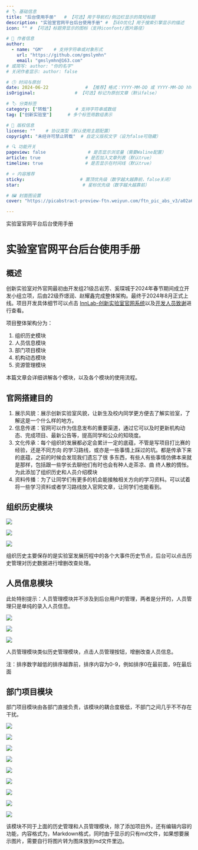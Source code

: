 ```yaml
---
# 🏷️ 基础信息
title: "后台使用手册"   # 【可选】用于导航栏/侧边栏显示的简短标题
description: "实验室官网平台后台使用手册" # 【SEO优化】用于搜索引擎显示的描述
icon: "" # 【可选】标题旁显示的图标（支持iconfont/图片路径）

# 👤 作者信息
author: 
  - name: "GM"    # 支持字符串或对象形式
    url: "https://github.com/gmslymhn" 
    email: "gmslymhn@163.com"
# 或简写: author: "你的名字" 
# 关闭作者显示: author: false

# 🕒 时间与原创
date: 2024-06-22              # 【推荐】格式：YYYY-MM-DD 或 YYYY-MM-DD hh:mm:ss
isOriginal:               # 【可选】标记为原创文章（默认false）

# 🏷️ 分类标签
category: ["转载"]         # 支持字符串或数组
tag: ["创新实验室"]      # 多个标签用数组表示

# 📜 版权信息
license: ""    # 协议类型（默认使用主题配置）
copyright: "未经许可禁止转载"  # 自定义版权文字（设为false可隐藏）

# 🔍 功能开关
pageview: false                # 是否显示浏览量（需要Waline配置）
article: true                 # 是否加入文章列表（默认true）
timeline: true                # 是否显示在时间线（默认true）

# ⭐ 内容推荐
sticky:                     # 置顶优先级（数字越大越靠前，false关闭）
star:                        # 星标优先级（数字越大越靠前）

# 🖼️ 封面图设置
cover: "https://picabstract-preview-ftn.weiyun.com/ftn_pic_abs_v3/a02a6852ec34575fa62d8d3e2a87633fa0f8e6705bfa1070b8c2447e05d877c5820ce28db557b9a4ff967c2728581484?pictype=scale&from=30013&version=3.3.3.3&fname=2025-06-22ZZYLx.jpg&size=750"  # 文章卡片封面图（建议尺寸：1200×600）

---
```

实验室官网平台后台使用手册
<!-- more -->
# 实验室官网平台后台使用手册

## 概述

创新实验室对外官网最初由开发组21级吕岩芳、奚琛城于2024年春节期间成立开发小组立项，后由22级乔璟润、赵耀鑫完成整体架构。最终于2024年8月正式上线。项目开发具体细节可以点击 [InnLab-创新实验室官网系统](http://innlab.tyut.tech/#/proMd?id=2&part=%E8%BD%AF%E4%BB%B6%E5%BC%80%E5%8F%91)以及[开发人员致谢](http://innlab.tyut.tech/#/blog?actid=21)进行查看。

项目整体架构分为：

1. 组织历史模块
2. 人员信息模块
3. 部门项目模块
4. 机构动态模块
5. 资源管理模块

本篇文章会详细讲解各个模块，以及各个模块的使用流程。

## 官网搭建目的

1. 展示风貌：展示创新实验室风貌，让新生及校内同学更方便去了解实验室，了解这是一个什么样的地方。
2. 信息传递：官网可以作为信息发布的重要渠道，通过它可以及时更新机构动态、完成项目、最新公告等，提高同学和公众的知晓度。
3. 文化传承：每个组织的发展都必定会累计一定的底蕴，不管是写项目打比赛的经验，还是不同方向 的学习路线，或亦是一些事情上踩过的坑。都是传承下来的底蕴，之前的时候会发现我们遗忘了很 多东西，有些人有些事情仿佛本来就是那样，包括跟一些学长去聊他们有时也会有种人走茶凉、曲 终人散的惆怅。为此添加了组织历史和人员介绍模块
4. 资料传播：为了让同学们有更多的机会能接触相关方向的学习资料。可以试着将一些学习资料或者学习路线放入官网文章，让同学们也能看到。

## 组织历史模块

![](http://picabstract.preview.ftn.qq.com/ftn_pic_abs_v3/3b7a6e4808b934e963e578d79aafdf389397d7bc39e432f9c091aba249482864388d9c65d31ae8cb4ad78ef38a3ec61b?pictype=scale&from=30013&version=3.3.3.3&fname=2025-06-22OM155.jpg&size=750)

![](http://picabstract.preview.ftn.qq.com/ftn_pic_abs_v3/ba9ad207e737dafb4b3e41f38b8d744c1051764b2e35754a7253e26e37c26938d2259f3d0bd2d1bb0468d792c85ae9c1?pictype=scale&from=30013&version=3.3.3.3&fname=2025-06-22bLuqB.png&size=750)

![](http://picabstract.preview.ftn.qq.com/ftn_pic_abs_v3/d42b93224f1e4c3eb49038d3c55c54cb2826ac4eb9b46365b33a1d0fde5a822abdc28d0c02d18893c006a0143173f181?pictype=scale&from=30013&version=3.3.3.3&fname=2025-06-220tFtV.png&size=750)

组织历史主要保存的是实验室发展历程中的各个大事件历史节点，后台可以点击历史管理对历史数据进行增删改查处理。

## 人员信息模块

此处特别提示：人员管理模块并不涉及到后台用户的管理，两者是分开的，人员管理只是单纯的录入人员信息。

![](https://picabstract-preview-ftn.weiyun.com/ftn_pic_abs_v3/4423d09ba5d55002b772f4ca448f6dbcc35b1abebe14e06c6f0c6143a83fcf41e358d00160588c6a4ffae9c2e83ec43b?pictype=scale&from=30013&version=3.3.3.3&fname=2025-06-22b2zRU.png&size=750)

![](https://picabstract-preview-ftn.weiyun.com/ftn_pic_abs_v3/563e3625e2e803f2e7b7c58f98afc9007caa08757057fb1e234e4cc2128b5ad4ad36fc3b7e24c1539173ac9160a3fb8f?pictype=scale&from=30013&version=3.3.3.3&fname=2025-06-22Wjdmq.png&size=750)

![](https://picabstract-preview-ftn.weiyun.com/ftn_pic_abs_v3/ebc34c2d8dd3c4bd7e7b15f11267acff7e36ad889690dd3bf70f2f85b451f91b904d7bd4162776f4d7a57de216e8c888?pictype=scale&from=30013&version=3.3.3.3&fname=2025-06-22FgfKT.png&size=750)

人员管理模块类似历史管理模块，点击人员管理按钮，增删改查人员信息。

注：排序数字越低的排序越靠前，排序内容为0-9，例如排序0在最前面，9在最后面

## 部门项目模块

部门项目模块由各部门直接负责，该模块的耦合度极低，不部门之间几乎不不存在干扰。

![](https://picabstract-preview-ftn.weiyun.com/ftn_pic_abs_v3/563e3625e2e803f2e7b7c58f98afc9007caa08757057fb1e234e4cc2128b5ad4ad36fc3b7e24c1539173ac9160a3fb8f?pictype=scale&from=30013&version=3.3.3.3&fname=2025-06-22cncxu.png&size=750)

![](https://picabstract-preview-ftn.weiyun.com/ftn_pic_abs_v3/ebc34c2d8dd3c4bd7e7b15f11267acff7e36ad889690dd3bf70f2f85b451f91b904d7bd4162776f4d7a57de216e8c888?pictype=scale&from=30013&version=3.3.3.3&fname=2025-06-22fZE1e.png&size=750)

![](http://picabstract.preview.ftn.qq.com/ftn_pic_abs_v3/f0eba2d3e2cfb0dee3da6e6e56079de5f43dc8661a7093b2164875caa3d483b8ded484dd55df07b8d730c1b913890ba8?pictype=scale&from=30013&version=3.3.3.3&fname=2025-06-22Mm1Wg.png&size=750)

![](https://picabstract-preview-ftn.weiyun.com/ftn_pic_abs_v3/87c3d6a9f318e2f12b988f788cd0af9962e65c16599bd7eb40d14c130c12091eccc6afab92fb36b035489725ccacd52f?pictype=scale&from=30013&version=3.3.3.3&fname=2025-06-22063zV.png&size=750)

![](https://picabstract-preview-ftn.weiyun.com/ftn_pic_abs_v3/231b4019ef00fccf558a7a1d28c5c0e44414b12945c681bdbd7d96c67f02d832a28c75d41318c0d15cccd7fd5e817267?pictype=scale&from=30013&version=3.3.3.3&fname=2025-06-22LJ5fC.png&size=750)

![](http://picabstract.preview.ftn.qq.com/ftn_pic_abs_v3/63b1b5d9f7e234dd93323f4f73ac6ee2895f20c38c46071fd5fe0ae7846f867ee4248f26f0b832e92856ad99b9d9fd50?pictype=scale&from=30013&version=3.3.3.3&fname=2025-06-22bYyL6.png&size=750)

![](http://picabstract.preview.ftn.qq.com/ftn_pic_abs_v3/e3a6a8315a96e271d77afd0e6f54862dff9e24540ce3014149d8886d1eca8105e47828ec1e00ec8aaea38e1b803845c9?pictype=scale&from=30013&version=3.3.3.3&fname=2025-06-226sWiN.png&size=750)

![](http://picabstract.preview.ftn.qq.com/ftn_pic_abs_v3/08d566e3b8fddcc90591082ab1b38c1cc45a43db56d0dd1a2183cba40aac6c1add7b471f5b3184c7442d89d481996584?pictype=scale&from=30013&version=3.3.3.3&fname=2025-06-22RDXJu.png&size=750)

![](http://picabstract.preview.ftn.qq.com/ftn_pic_abs_v3/e4b9f717904630f1f08f477c4eb5f876e516eccd18c2652a8cdba1ee3c81f23ad4c421422f616e447de19950f6cf55f6?pictype=scale&from=30013&version=3.3.3.3&fname=2025-06-22sLsqk.png&size=750)

该模块不同于上面的历史管理和人员管理模块，除了添加项目外，还有编辑内容的功能，内容格式为，Markdown格式，同时由于显示的只有md文件，如果想要展示图片，需要自行将图片转为图床放到md文件里边。
